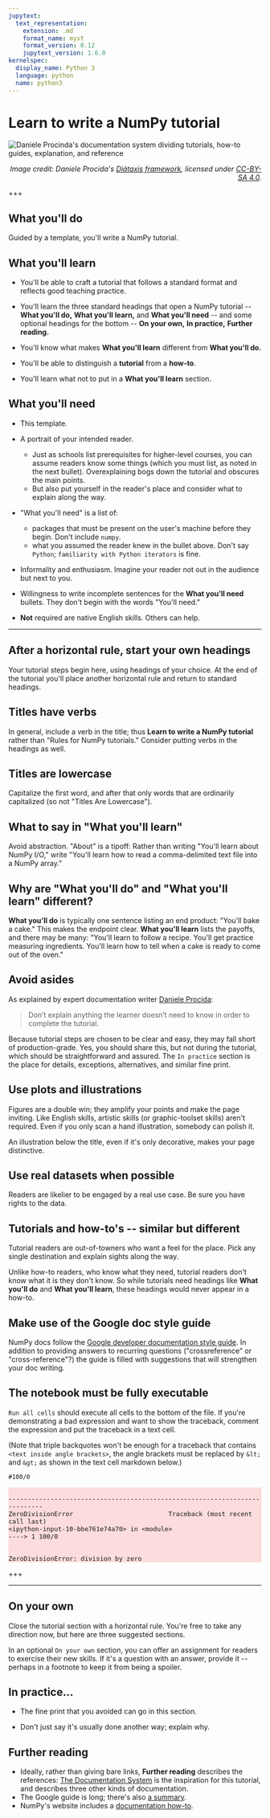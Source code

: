 ```yaml
---
jupytext:
  text_representation:
    extension: .md
    format_name: myst
    format_version: 0.12
    jupytext_version: 1.6.0
kernelspec:
  display_name: Python 3
  language: python
  name: python3
---
```


# Learn to write a NumPy tutorial

![Daniele Procinda's documentation system dividing tutorials, how-to guides, explanation, and reference](https://diataxis.fr/_images/diataxis.png)
<p style="text-align:right;font-style:italic;">Image credit: Daniele Procida's <a href="https://diataxis.fr/">Diátaxis framework</a>, licensed under <a href="https://creativecommons.org/licenses/by-sa/4.0/">CC-BY-SA 4.0</a>.</p>

+++ 

## What you'll do

Guided by a template, you'll write a NumPy tutorial.

## What you'll learn

- You'll be able to craft a tutorial that follows a standard format and reflects good teaching practice.

- You'll learn the three standard headings that open a NumPy tutorial -- **What you'll do,** **What you'll learn,** and **What you'll need** -- and some optional headings for the bottom -- **On your own,** **In practice,** **Further reading.**

- You'll know what makes **What you'll learn** different from **What you'll do.**

- You'll be able to distinguish a **tutorial** from a **how-to**.

- You'll learn what not to put in a **What you'll learn** section.

## What you'll need

- This template.

- A portrait of your intended reader. 
    - Just as schools list prerequisites for higher-level courses, you can assume readers know some things (which you must list, as noted in the next bullet). Overexplaining bogs down the tutorial and obscures the main points.
    - But also put yourself in the reader's place and consider what to explain along the way.
    
    
- "What you'll need" is a list of:

    - packages that must be present on the user's machine before they begin. Don't include `numpy`.
    - what you assumed the reader knew in the bullet above. Don't say `Python`;  `familiarity with Python iterators` is fine.


- Informality and enthusiasm. Imagine your reader not out in the audience but next to you.

- Willingness to write incomplete sentences for the **What you'll need** bullets. They don't begin with the words "You'll need."

- **Not** required are native English skills. Others can help.


***

## After a horizontal rule, start your own headings

Your tutorial steps begin here, using headings of your choice. At the end of the tutorial you'll place another horizontal rule and return to standard headings.


## Titles have verbs

In general, include a verb in the title; thus **Learn to write a NumPy tutorial** rather than "Rules for NumPy tutorials." Consider putting verbs in the headings as well.


## Titles are lowercase

Capitalize the first word, and after that only words that are ordinarily capitalized (so not "Titles Are Lowercase").


## What to say in "What you'll learn"

Avoid abstraction. "About" is a tipoff: Rather than writing "You'll learn about NumPy I/O," write "You'll learn how to read a comma-delimited text file into a NumPy array."


## Why are "What you'll do" and "What you'll learn" different?

**What you'll do** is typically one sentence listing an end product: "You'll bake a cake." This makes the endpoint clear. **What you'll learn** lists the payoffs, and there may be many: "You'll learn to follow a recipe. You'll get practice measuring ingredients. You'll learn how to tell when a cake is ready to come out of the oven."  


## Avoid asides

As explained by expert documentation writer [Daniele Procida](https://documentation.divio.com/tutorials):

> Don’t explain anything the learner doesn’t need to know in order to complete the tutorial. 

Because tutorial steps are chosen to be clear and easy, they may fall short of
production-grade. Yes, you should share this, but not during the tutorial, which should be straightforward and assured. The `In practice` section is the place for details, exceptions, alternatives, and similar fine print.


## Use plots and illustrations

Figures are a double win; they amplify your points and make the page inviting.  Like English skills, artistic skills (or graphic-toolset skills) aren't required. Even if you only scan a hand illustration, somebody can polish it.

An illustration below the title, even if it's only decorative, makes your page distinctive.


## Use real datasets when possible

Readers are likelier to be engaged by a real use case. Be sure you have rights to the data.


## Tutorials and how-to's  -- similar but different

Tutorial readers are out-of-towners who want a feel for the place. Pick any single destination and explain sights along the way.

Unlike how-to readers, who know what they need, tutorial readers don't know what it is they don't know. So while tutorials need headings like **What you'll do** and **What you'll learn**, these headings would never appear in a how-to.

## Make use of the Google doc style guide

NumPy docs follow the [Google developer documentation style guide](https://developers.google.com/style/). In addition to providing answers to recurring questions ("crossreference" or "cross-reference"?) the guide is filled with suggestions that will strengthen your doc writing.

## The notebook must be fully executable

`Run all cells` should execute all cells to the bottom of the file. If you're demonstrating a bad expression and want to show the traceback, comment
the expression and put the traceback in a text cell.

(Note that triple backquotes won't be enough for a traceback that contains `<text inside angle brackets>`, 
the angle brackets must be replaced by `&lt;` and `&gt;` as shown in the text cell markdown below.)

```{code-cell} ipython3
#100/0
```

<div style="background-color:#fcdcdc">
<code style="background-color:#fcdcdc;font-size:90%">    
---------------------------------------------------------------------------
ZeroDivisionError                         Traceback (most recent call last)
&lt;ipython-input-10-bbe761e74a70&gt; in &lt;module&gt;
----> 1 100/0

ZeroDivisionError: division by zero
</code>
</div>

+++ 

***

## On your own

Close the tutorial section with a horizontal rule. You're free to take any direction now, but here are three suggested sections.

In an optional `On your own` section, you can offer an assignment for readers to exercise their new skills. If it's a question with an answer, provide it -- perhaps in a footnote to keep it from being a spoiler.

## In practice...

- The fine print that you avoided can go in this section.



- Don't just say it's usually done another way; explain why. 
 

## Further reading

- Ideally, rather than giving bare links, **Further reading** describes the references: [The Documentation System](https://documentation.divio.com/) is the inspiration for this tutorial, and describes three other kinds of documentation.
- The Google guide is long; there's also [a summary](https://developers.google.com/style/highlights?hl=pt-br).
- NumPy's website includes a [documentation how-to](https://numpy.org/devdocs/dev/howto-docs.html).
